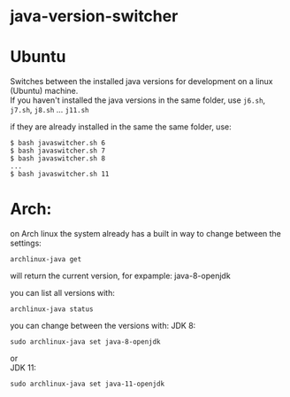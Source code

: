 # java-version-switcher

# Ubuntu
Switches between the installed java versions for development on a linux (Ubuntu) machine.     
If you haven't installed the java versions in the same folder, use `j6.sh`, `j7.sh`, `j8.sh` ... `j11.sh`    

if they are already installed in the same the same folder, use:
```
$ bash javaswitcher.sh 6
$ bash javaswitcher.sh 7
$ bash javaswitcher.sh 8
...
$ bash javaswitcher.sh 11
```

# Arch:
on Arch linux the system already has a built in way to change between the settings:

```
archlinux-java get
```
will return the current version, for expample: java-8-openjdk

you can list all versions with: 
```
archlinux-java status
```
you can change between the versions with: 
JDK 8:
```
sudo archlinux-java set java-8-openjdk
```
or   
JDK 11:
```
sudo archlinux-java set java-11-openjdk
```
